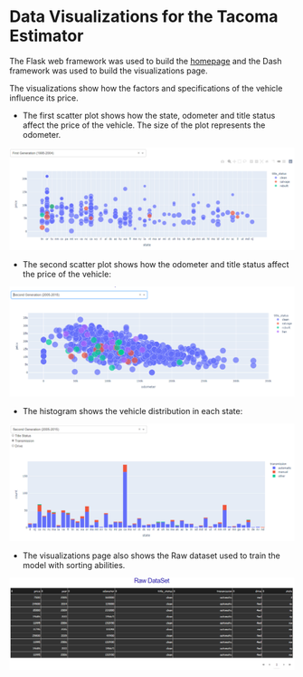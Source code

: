 # Data Visualizations for the Tacoma Estimator

The Flask web framework was used to build the [homepage](https://github.com/krishnil/project) and
the Dash framework was used to build the visualizations page.

The visualizations show how the factors and specifications of the vehicle influence its price.

* The first scatter plot shows how the state, odometer and title status affect the price of the vehicle.
The size of the plot represents the odometer.

![1](/images/1.png)


* The second scatter plot shows how the odometer and title status affect the price of the vehicle:

![2](/images/2.png)


* The histogram shows the vehicle distribution in each state:

![3](/images/3.png)


* The visualizations page also shows the Raw dataset used to train the model with sorting abilities.

![4](/images/4.png)
